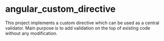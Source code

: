 # angular_custom_directive
This project implements a custom directive which can be used as a central validator. Main purpose is to add validation on the top of existing code without any modification. 
